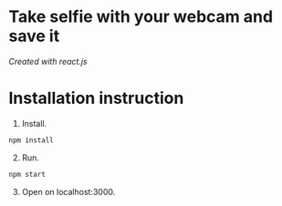 # Take selfie with your webcam and save it

_Created with react.js_

# Installation instruction

1. Install.

```bash
npm install
```

2. Run.

```bash
npm start
```

3. Open on localhost:3000.
